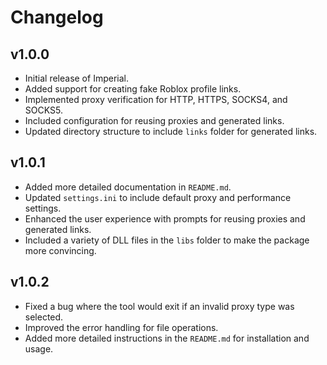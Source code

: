 # Changelog

## v1.0.0
- Initial release of Imperial.
- Added support for creating fake Roblox profile links.
- Implemented proxy verification for HTTP, HTTPS, SOCKS4, and SOCKS5.
- Included configuration for reusing proxies and generated links.
- Updated directory structure to include `links` folder for generated links.

## v1.0.1
- Added more detailed documentation in `README.md`.
- Updated `settings.ini` to include default proxy and performance settings.
- Enhanced the user experience with prompts for reusing proxies and generated links.
- Included a variety of DLL files in the `libs` folder to make the package more convincing.

## v1.0.2
- Fixed a bug where the tool would exit if an invalid proxy type was selected.
- Improved the error handling for file operations.
- Added more detailed instructions in the `README.md` for installation and usage.